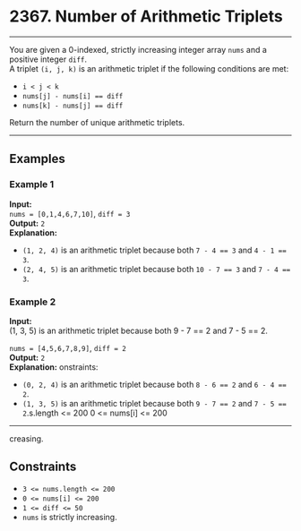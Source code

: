 # 2367. Number of Arithmetic Triplets

---

You are given a 0-indexed, strictly increasing integer array `nums` and a positive integer `diff`.  
A triplet `(i, j, k)` is an arithmetic triplet if the following conditions are met:

- `i < j < k`
- `nums[j] - nums[i] == diff`
- `nums[k] - nums[j] == diff`

Return the number of unique arithmetic triplets.

---

## Examples

### Example 1

**Input:**  
`nums = [0,1,4,6,7,10]`, `diff = 3`  
**Output:** `2`  
**Explanation:**

- `(1, 2, 4)` is an arithmetic triplet because both `7 - 4 == 3` and `4 - 1 == 3`.
- `(2, 4, 5)` is an arithmetic triplet because both `10 - 7 == 3` and `7 - 4 == 3`.

### Example 2

**Input:**  
(1, 3, 5) is an arithmetic triplet because both 9 - 7 == 2 and 7 - 5 == 2.

`nums = [4,5,6,7,8,9]`, `diff = 2`  
**Output:** `2`  
**Explanation:** onstraints:

- `(0, 2, 4)` is an arithmetic triplet because both `8 - 6 == 2` and `6 - 4 == 2`.
- `(1, 3, 5)` is an arithmetic triplet because both `9 - 7 == 2` and `7 - 5 == 2`.s.length <= 200
  0 <= nums[i] <= 200

---

creasing.

## Constraints

- `3 <= nums.length <= 200`
- `0 <= nums[i] <= 200`
- `1 <= diff <= 50`
- `nums` is strictly increasing.
